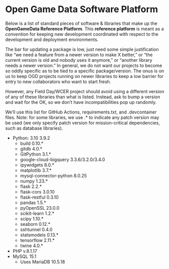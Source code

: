 # Open Game Data Software Platform

Below is a list of standard pieces of software & libraries that make up the **OpenGameData Reference Platform**. This **reference platform** is meant as a *convention* for keeping new development coordinated with respect to the development and deployment environments.

The bar for updating a package is low, just need some simple justification like “we need a feature from a newer version to make X better,” or “the current version is old and nobody uses it anymore,” or “another library needs a newer version.” In general, we do not want our projects to become so oddly specific as to be tied to a specific package/version. The onus is on us to keep OGD projects running on newer libraries to keep a low barrier for entry to new collaborators who want to start fresh.

However, any Field Day/WCER project should avoid using a different version of any of these libraries than what is listed. Instead, ask to bump a version and wait for the OK, so we don’t have incompatibilities pop up randomly.

We’ll use this list for GitHub Actions, requirements.txt, and .devcontainer files.
Note: for some libraries, we use .* to indicate any patch version may be used (we only specify patch version for mission-critical dependencies, such as database libraries).

- Python: 3.10 3.9.2
  - build 0.10.*
  - gitdb 4.0.*
  - GitPython 3.1.*
  - google-cloud-bigquery 3.3.6/3.2.0/3.4.0
  - ipywidgets 8.0.*
  - matplotlib 3.7.*
  - mysql-connector-python 8.0.25
  - numpy 1.23.*
  - flask 2.2.*
  - flask-cors 3.0.10
  - flask-restful 0.3.10
  - pandas 1.5.*
  - pyOpenSSL 23.0.0
  - scikit-learn 1.2.*
  - scipy 1.10.*
  - seaborn 0.12.*
  - sshtunnel 0.4.0
  - statsmodels 0.13.*
  - tensorflow 2.11.*
  - twine 4.0.*
- PHP v.8.1.17
- MySQL 15.1
  - Uses MariaDB 10.5.18
